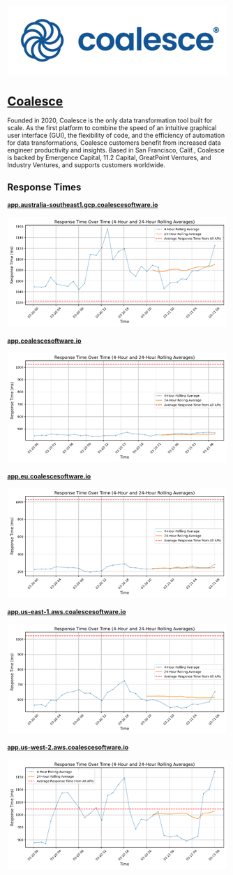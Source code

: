[![Visit Coalesce](imagePreview.png)](https://coalesce.io)

# [Coalesce](https://coalesce.io)

Founded in 2020, Coalesce is the only data transformation tool built for scale. As the first platform to combine the speed of an intuitive graphical user interface (GUI), the flexibility of code, and the efficiency of automation for data transformations, Coalesce customers benefit from increased data engineer productivity and insights. Based in San Francisco, Calif., Coalesce is backed by Emergence Capital, 11.2 Capital, GreatPoint Ventures, and Industry Ventures, and supports customers worldwide.

## Response Times

#### [app.australia-southeast1.gcp.coalescesoftware.io](https://app.australia-southeast1.gcp.coalescesoftware.io)

![app.australia-southeast1.gcp.coalescesoftware.io](response-time-charts/app.australia-southeast1.gcp.coalescesoftware.io.png)
#### [app.coalescesoftware.io](https://app.coalescesoftware.io)

![app.coalescesoftware.io](response-time-charts/app.coalescesoftware.io.png)
#### [app.eu.coalescesoftware.io](https://app.eu.coalescesoftware.io)

![app.eu.coalescesoftware.io](response-time-charts/app.eu.coalescesoftware.io.png)
#### [app.us-east-1.aws.coalescesoftware.io](https://app.us-east-1.aws.coalescesoftware.io)

![app.us-east-1.aws.coalescesoftware.io](response-time-charts/app.us-east-1.aws.coalescesoftware.io.png)
#### [app.us-west-2.aws.coalescesoftware.io](https://app.us-west-2.aws.coalescesoftware.io)

![app.us-west-2.aws.coalescesoftware.io](response-time-charts/app.us-west-2.aws.coalescesoftware.io.png)
